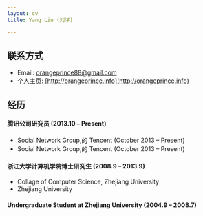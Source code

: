 ```yaml
---
layout: cv
title: Yang Liu (刘洋)

---
```

## 联系方式
* Email: [orangeprince88@gmail.com](mailto:orangeprince88@gmail.com)
* 个人主页: [http://orangeprince.info](http://orangeprince.info)
	
## 经历

#### 腾讯公司研究员 (2013.10 – Present)

* Social Network Group,的 Tencent (October 2013 – Present)
* Social Network Group,的 Tencent (October 2013 – Present)

#### 浙江大学计算机学院博士研究生 (2008.9 – 2013.9)

* Collage of Computer Science, Zhejiang University
* Zhejiang University

#### Undergraduate Student at Zhejiang University (2004.9 – 2008.7)
